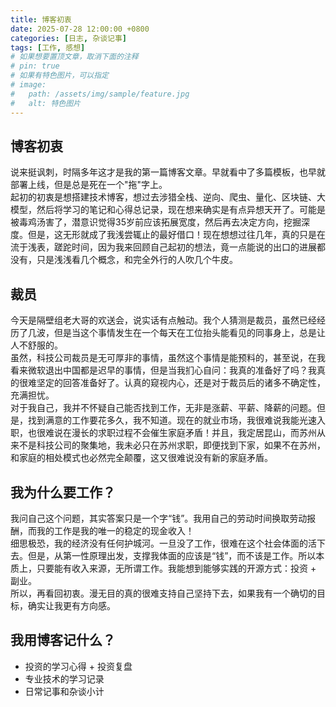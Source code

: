 ```yaml
---
title: 博客初衷
date: 2025-07-28 12:00:00 +0800
categories: [日志, 杂谈记事]
tags: [工作, 感想]
# 如果想要置顶文章，取消下面的注释
# pin: true
# 如果有特色图片，可以指定
# image:
#   path: /assets/img/sample/feature.jpg
#   alt: 特色图片
---
```


## 博客初衷

说来挺讽刺，时隔多年这才是我的第一篇博客文章。早就看中了多篇模板，也早就部署上线，但是总是死在一个"拖"字上。   
起初的初衷是想搭建技术博客，想过去涉猎全栈、逆向、爬虫、量化、区块链、大模型，然后将学习的笔记和心得总记录，现在想来确实是有点异想天开了。可能是被毒鸡汤害了，潜意识觉得35岁前应该拓展宽度，然后再去决定方向，挖掘深度。但是，这无形就成了我浅尝辄止的最好借口！现在想想过往几年，真的只是在流于浅表，蹉跎时间，因为我来回顾自己起初的想法，竟一点能说的出口的进展都没有，只是浅浅看几个概念，和完全外行的人吹几个牛皮。  

## 裁员
今天是隔壁组老大哥的欢送会，说实话有点触动。我个人猜测是裁员，虽然已经经历了几波，但是当这个事情发生在一个每天在工位抬头能看见的同事身上，总是让人不舒服的。  
虽然，科技公司裁员是无可厚非的事情，虽然这个事情是能预料的，甚至说，在我看来微软退出中国都是迟早的事情，但是当我扪心自问：我真的准备好了吗？我真的很难坚定的回答准备好了。认真的窥视内心，还是对于裁员后的诸多不确定性，充满担忧。  
对于我自己，我并不怀疑自己能否找到工作，无非是涨薪、平薪、降薪的问题。但是，找到满意的工作要花多久，我不知道。现在的就业市场，我很难说我能光速入职，也很难说在漫长的求职过程不会催生家庭矛盾！并且，我定居昆山，而苏州从来不是科技公司的聚集地，我未必只在苏州求职，即便找到下家，如果不在苏州，和家庭的相处模式也必然完全颠覆，这又很难说没有新的家庭矛盾。

## 我为什么要工作？
我问自己这个问题，其实答案只是一个字“钱”。我用自己的劳动时间换取劳动报酬，而我的工作是我的唯一的稳定的现金收入！  
细思极恐，我的经济没有任何护城河。一旦没了工作，很难在这个社会体面的活下去。但是，从第一性原理出发，支撑我体面的应该是“钱”，而不该是工作。所以本质上，只要能有收入来源，无所谓工作。我能想到能够实践的开源方式：投资 + 副业。  
所以，再看回初衷。漫无目的真的很难支持自己坚持下去，如果我有一个确切的目标，确实让我更有方向感。

## 我用博客记什么？
- 投资的学习心得 + 投资复盘
- 专业技术的学习记录
- 日常记事和杂谈小计


